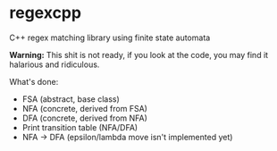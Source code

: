 # regexcpp
C++ regex matching library using finite state automata

**Warning:** This shit is not ready, if you look at the code, you may find it halarious and ridiculous.

What's done:
* FSA (abstract, base class)
* NFA (concrete, derived from FSA)
* DFA (concrete, derived from NFA)
* Print transition table (NFA/DFA)
* NFA -> DFA (epsilon/lambda move isn't implemented yet)
